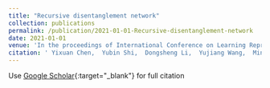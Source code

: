 ```yaml
---
title: "Recursive disentanglement network"
collection: publications
permalink: /publication/2021-01-01-Recursive-disentanglement-network
date: 2021-01-01
venue: 'In the proceedings of International Conference on Learning Representations'
citation: ' Yixuan Chen,  Yubin Shi,  Dongsheng Li,  Yujiang Wang,  Mingzhi Dong,  Yingying Zhao,  Robert Dick,  Qin Lv,  Fan Yang,  Li Shang, &quot;Recursive disentanglement network.&quot; In the proceedings of International Conference on Learning Representations, 2021.'
---
```

Use [Google Scholar](https://scholar.google.com/scholar?q=Recursive+disentanglement+network){:target="_blank"} for full citation